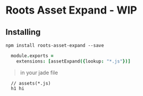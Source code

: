 Roots Asset Expand - WIP
============

## Installing

`npm install roots-asset-expand --save`

```coffeescript
  module.exports =
    extensions: [assetExpand({lookup: "*.js"})]
```

> in your jade file

```jade
  // assets(*.js)
  h1 hi
```
